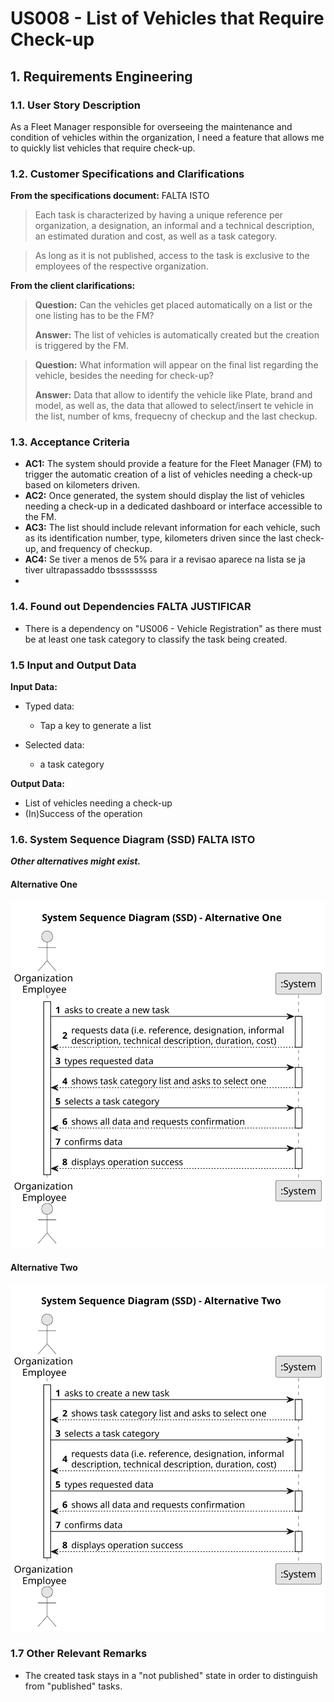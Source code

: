 # US008 - List of Vehicles that Require Check-up 


## 1. Requirements Engineering

### 1.1. User Story Description

As a Fleet Manager responsible for overseeing the maintenance and condition of
vehicles within the organization, I need a feature that allows me to quickly list
vehicles that require check-up.

### 1.2. Customer Specifications and Clarifications 

**From the specifications document:** FALTA ISTO

>	Each task is characterized by having a unique reference per organization, a designation, an informal and a technical description, an estimated duration and cost, as well as a task category.

>	As long as it is not published, access to the task is exclusive to the employees of the respective organization. 
 
**From the client clarifications:**

> **Question:** Can the vehicles get placed automatically on a list or the one listing has to be the FM?
>
> **Answer:** The list of vehicles is automatically created but the creation is triggered by the FM.

> **Question:** What information will appear on the final list regarding the vehicle, besides the needing for check-up?
>
> **Answer:** Data that allow to identify the vehicle like Plate, brand and model, as well as, the data that allowed to select/insert te vehicle in the list, number of kms, frequecny of checkup and the last checkup.

### 1.3. Acceptance Criteria

* **AC1:** The system should provide a feature for the Fleet Manager (FM) to trigger the automatic creation of a list of vehicles needing a check-up based on kilometers driven.
* **AC2:** Once generated, the system should display the list of vehicles needing a check-up in a dedicated dashboard or interface accessible to the FM.
* **AC3:** The list should include relevant information for each vehicle, such as its identification number, type, kilometers driven since the last check-up, and frequency of checkup.
* **AC4:** Se tiver a menos de 5% para ir a revisao aparece na lista se ja tiver ultrapassaddo tbsssssssss
* 
### 1.4. Found out Dependencies FALTA JUSTIFICAR

* There is a dependency on "US006 - Vehicle Registration" as there must be at least one task category to classify the task being created.

### 1.5 Input and Output Data

**Input Data:**

* Typed data:
    * Tap a key to generate a list

* Selected data:
    * a task category 

**Output Data:**

* List of vehicles needing a check-up
* (In)Success of the operation

### 1.6. System Sequence Diagram (SSD) FALTA ISTO

**_Other alternatives might exist._**

#### Alternative One

![System Sequence Diagram - Alternative One](svg/us006-system-sequence-diagram-alternative-one.svg)

#### Alternative Two

![System Sequence Diagram - Alternative Two](svg/us006-system-sequence-diagram-alternative-two.svg)

### 1.7 Other Relevant Remarks

* The created task stays in a "not published" state in order to distinguish from "published" tasks.
